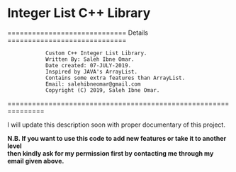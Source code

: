 # Integer List C++ Library

============================= Details =============================

                Custom C++ Integer List Library.
                Written By: Saleh Ibne Omar.
                Date created: 07-JULY-2019.
                Inspired by JAVA's ArrayList.
                Contains some extra features than ArrayList.
                Email: salehibneomar@gmail.com
                Copyright (C) 2019, Saleh Ibne Omar.

===============================================================

I will update this description soon
with proper documentary of this project.

**N.B. If you want to use this code to add new features or take it to another level  
then kindly ask for my permission first by contacting me through my email given above.**
